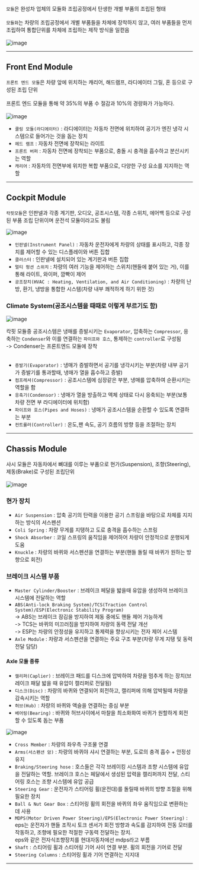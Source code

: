 `모듈`은 완성차 업체의 모듈화 조립공정에서 탄생한 개별 부품의 조립된 형태<br>
<br>
`모듈화`는 차량의 조립공정에서 개별 부품들을 차체에 장착하지 않고, 여러 부품들을 먼저 조립하여 통합단위를 차체에 조립하는 제작 방식을 일컫음<br>
<br>
![image](https://github.com/wookjongkim/solutions/assets/121083077/5977c97a-7e3e-4a0f-a322-acd0425c3a0a)
<br>

---

## Front End Module
`프론트 엔드 모듈`은 차량 앞에 위치하는 캐리어, 해드램프, 라디에이터 그릴, 혼 등으로 구성된 조립 단위<br><br>
프론트 엔드 모듈을 통해 약 35%의 부품 수 절감과 10%의 경량화가 가능하다.<br>
<br>
![image](https://github.com/wookjongkim/solutions/assets/121083077/cdced44c-5d1e-428e-9e00-cd13d6ab1b37)

- `쿨링 모듈(라디에이터)`  : 라디에이터는 자동차 전면에 위치하여 공기가 엔진 냉각 시스템으로 들어가는 것을 돕는 장치
- `헤드 램프` : 자동차 전면에 장착되는 라이트
- `프론트 버퍼` : 자동차 전면에 장착되는 부품으로, 충돌 시 충격을 흡수하고 분산시키는 역할
- `캐리어` : 자동차의 전면부에 위치한 복합 부품으로, 다양한 구성 요소를 지지하는 역할

---

## Cockpit Module
`칵핏모듈`은 인판넬과 각종 계기판, 오디오, 공조시스템, 각종 스위치, 에어백 등으로 구성된 부품 조립 단위이며 운전석 모듈이라고도 불림

![image](https://github.com/wookjongkim/solutions/assets/121083077/32edd34c-d79a-43e0-9d00-9b8164bb5eac)

- `인판넬(Instrument Panel)` : 자동차 운전자에게 차량의 상태를 표시하고, 각종 장치를 제어할 수 있는 디스플레이와 버튼 집합
- `클러스터` : 인판넬에 설치되어 있는 계기판과 버튼 집합
- `멀티 펑션 스위치` : 차량의 여러 기능을 제어하는 스위치(핸들에 붙어 있는 거), 이를 통해 라이트, 와이퍼, 깜빡이 제어
- `공조장치(HVAC : Heating, Ventilation, and Air Conditioning)` : 차량의 난방, 환기, 냉방을 통합한 시스템(차량 내부 쾌적하게 하기 위한 것)

### Climate System(공조시스템을 때때로 이렇게 부르기도 함)

![image](https://github.com/wookjongkim/solutions/assets/121083077/945e56cd-9b27-4e70-b8fc-e8b5357bdf5b)

칵핏 모듈중 공조시스템은 냉매를 증발시키는 `Evaporator`, 압축하는 `Compressor`, 응축하는 `Condenser`와 이를 연결하는 `파이프와 호스`, 통제하는 `controller`로 구성됨<br>
-> Condenser는 프론트엔드 모듈에 장착<br>
<br>
- `증발기(Evaporator)` : 냉매가 증발하면서 공기를 냉각시키는 부분(차량 내부 공기가 증발기를 통과할때, 냉매가 열을 흡수하고 증발)
- `컴프레셔(Compressor)` : 공조시스템에 심장같은 부분, 냉매를 압축하여 순환시키는 역할을 함
- `응축기(Condensor)` : 냉매가 열을 방출하고 액체 상태로 다시 응축되는 부분(보통 차량 전면 부 라디에이터에 위치함)
- `파이프와 호스(Pipes and Hoses)` : 냉매가 공조시스템을 순환할 수 있도록 연결하는 부분
- `컨트롤러(Controller)` : 온도,팬 속도, 공기 흐름의 방향 등을 조절하는 장치

---
## Chassis Module
샤시 모듈은 자동차에서 뼈대를 이루는 부품으로 현가(Suspension), 조향(Steering), 제동(Brake)로 구성된 조립단위<br>
<br>
![image](https://github.com/wookjongkim/solutions/assets/121083077/08846495-7db0-43b1-aba2-670183cb794c)

### 현가 장치
- `Air Suspension` : 압축 공기의 탄력을 이용한 공기 스프링을 바탕으로 차체를 지지하는 방식의 서스펜션
- `Coli Spring` : 차량 무게를 지탱하고 도로 충격을 흡수하는 스프링
- `Shock Absorber` : 코일 스프링의 움직임을 제어하어 차량이 안정적으로 운행되게 도움
- `Knuckle` : 차량의 바퀴와 서스펜션을 연결하는 부분(핸들 돌릴 때 바퀴가 원하는 방향으로 회전)

### 브레이크 시스템 부품
- `Master Cylinder/Booster` : 브레이크 페달을 밟을때 유압을 생성하여 브레이크 시스템에 전달하는 역할
- `ABS(Anti-lock Braking System)/TCS(Traction Control System)/ESP(Electronic Stability Program)`<br>
   -> ABS는 브레이크 잠김을 방지하여 제동 중에도 핸들 제어 가능하게<br>
   -> TCS는 바퀴의 미끄러짐을 방지하여 차량의 동력 전달 개선<br>
   -> ESP는 차량의 안정성을 유지하고 통제력을 향상시키는 전자 제어 시스템<br>
- `Axle Module` : 차량과 서스펜션을 연결하는 주요 구조 부분(차량 무게 지탱 및 동력 전달 담당)

#### Axle 모듈 종류
- `캘리퍼(Caplier)` : 브레이크 패드를 디스크에 압박하여 차량을 멈추게 하는 장치(브레이크 패달 밟을 때 유압이 캘리퍼로 전달됨)
- `디스크(Disc)` : 차량의 바퀴와 연결되어 회전하고, 캘리퍼에 의해 압박될때 차량을 감속시키는 역할
- `허브(Hub)` : 차량의 바퀴와 액슬을 연결하는 중심 부분
- `베어링(Bearing)` : 바퀴와 허브사이에서 마찰을 최소화화여 바퀴가 원할하게 회전할 수 있도록 돕는 부품

![image](https://github.com/wookjongkim/solutions/assets/121083077/48a1df15-ae9b-4e97-aecc-cb1f5f8cca04)

- `Cross Member` : 차량의 좌우측 구조물 연결
- `Arms(서스펜션 암)` : 차량의 바퀴야 샤시 연결하는 부분, 도로의 충격 흡수 + 안정성 유지
- `Braking/Steering hose` : 호스들은 각각 브레이킹 시스템과 조향 시스템에 유압을 전달하는 역할. 브레이크 호스는 페달에서 생성된 압력을 캘리퍼까지 전달, 스티어링 호스는 조향 시스템에 유압 공급
- `Steering Gear` : 운전자가 스티어링 휠(운전대)를 돌릴때 바퀴의 방향 조절을 위해 필요한 장치
- `Ball & Nut Gear Box` : 스티어링 휠의 회전을 바퀴의 좌우 움직임으로 변환하는데 사용
- `MDPS(Motor Driven Power Steering)/EPS(Electronic Power Steering)` : eps는 운전자가 핸들 조작시 토크 센서가 회전 방향과 속도를 감지하여 전동 모터를 작동하고, 조향에 필요한 적절한 구동력 전달하는 장치.<br>
  eps와 같은 전자식조향장치를 현대자동차에선 mdps라고 부름
- `Shaft` : 스티어링 휠과 스티어링 기어 사이 연결 부분. 휠의 회전을 기어로 전달
- `Steering Columns` : 스티어링 휠과 기어 연결하는 지지대
---









